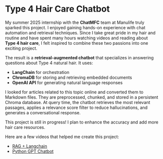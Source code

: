 # Type 4 Hair Care Chatbot
My summer 2025 internship with the **ChatMFC** team at Manulife truly sparked this project. I enjoyed gaining hands-on experience with chat automation and retrieval techniques. Since I take great pride in my hair and routine and have spent many hours watching videos and reading about **Type 4 hair care**, I felt inspired to combine these two passions into one exciting project.

The result is a **retrieval-augmented chatbot** that specializes in answering questions about Type 4 natural hair. It uses:
- **LangChain** for orchestration
- **ChromaDB** for storing and retrieving embedded documents
- **OpenAI API** for generating natural language responses

I looked for articles related to this topic online and converted them to Markdown files. They are preprocessed, chunked, and stored in a persistent Chroma database. At query time, the chatbot retrieves the most relevant passages, applies a relevance score filter to reduce hallucinations, and generates a conversational response. 

This project is still in progress! I plan to enhance the accuracy and add more hair care resources. 

Here are a few videos that helped me create this project:
- [RAG + Langchain](https://www.youtube.com/watch?v=tcqEUSNCn8I)
- [Python GPT Chatbot](https://www.youtube.com/watch?v=q5HiD5PNuck)
